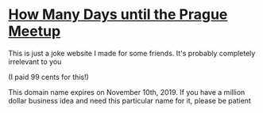 # [How Many Days until the Prague Meetup](https://www.howmanydaysuntilthepraguemeetup.com/)
This is just a joke website I made for some friends. It's probably completely irrelevant to you

(I paid 99 cents for this!)

This domain name expires on November 10th, 2019. If you have a million dollar business idea and need this particular name for it, please be patient
